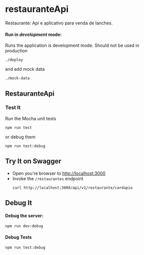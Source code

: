 # restauranteApi

Restaurante: Api e aplicativo para venda de lanches. 


#### Run in *development* mode:
Runs the application is development mode. Should not be used in production

```shell
./deploy
```

and add mock data

```shell
./mock-data
```

## RestauranteApi
### Test It

Run the Mocha unit tests

```shell
npm run test
```

or debug them

```shell
npm run test:debug
```

## Try It on Swagger
* Open you're browser to [http://localhost:3000](http://localhost:3000)
* Invoke the `/restaurantes` endpoint 
  ```shell
  curl http://localhost:3000/api/v1/restaurante/cardapio
  ```


## Debug It

#### Debug the server:

```
npm run dev:debug
```

#### Debug Tests

```
npm run test:debug
```
   